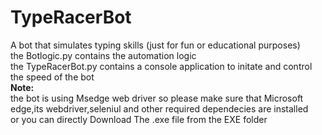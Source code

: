 # TypeRacerBot  
A bot that simulates typing skills (just for fun or educational purposes)  
the Botlogic.py contains the automation logic     
the TypeRacerBot.py contains a console application to initate and  control the speed of the bot   
**Note:**   
the bot is using Msedge web driver so please make sure that Microsoft edge,its webdriver,seleniul and other required dependecies are installed   
or you can directly Download The .exe file from the EXE folder 
